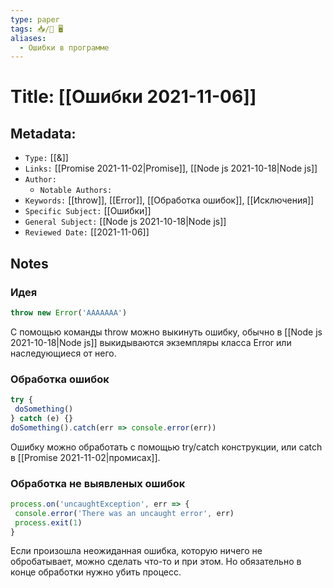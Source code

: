 ```yaml
---
type: paper
tags: 📥️/📜️ 🖥️
aliases:
  - Ошибки в программе
---
```




# Title: **[[Ошибки 2021-11-06]]**


## Metadata:

- `Type:` [[&]]
- `Links:` [[Promise 2021-11-02|Promise]], [[Node js 2021-10-18|Node js]]
- `Author:` 
	- `Notable Authors:` 
- `Keywords:` [[throw]], [[Error]], [[Обработка ошибок]], [[Исключения]]
- `Specific Subject:` [[Ошибки]]
- `General Subject:` [[Node js 2021-10-18|Node js]]
- `Reviewed Date:` [[2021-11-06]]

## Notes
### Идея
```javascript
throw new Error('AAAAAAA')
```
С помощью команды throw можно выкинуть ошибку, обычно в [[Node js 2021-10-18|Node js]] выкидываются экземпляры класса Error или наследующиеся от него.

### Обработка ошибок
```javascript
try {
 doSomething()
} catch (e) {}
doSomething().catch(err => console.error(err))
```
Ошибку можно обработать с помощью try/catch конструкции, или catch в [[Promise 2021-11-02|промисах]].

### Обработка не выявленых ошибок
```javascript
process.on('uncaughtException', err => {
 console.error('There was an uncaught error', err)
 process.exit(1)
}
```
Если произошла неожиданная ошибка, которую ничего не обробатывает, можно сделать что-то и при этом. Но обязательно в конце обработки нужно убить процесс.